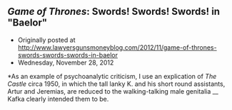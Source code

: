 ## <em>Game of Thrones</em>: Swords! Swords! Swords! in "Baelor"

 * Originally posted at http://www.lawyersgunsmoneyblog.com/2012/11/game-of-thrones-swords-swords-swords-in-baelor
 * Wednesday, November 28, 2012

\*As an example of psychoanalytic criticism, I use an explication of _The Castle_ circa  1950, in which the tall lanky K. and his short round assistants, Artur  and Jeremias, are reduced to the walking-talking male genitalia  __ Kafka clearly intended them to be.